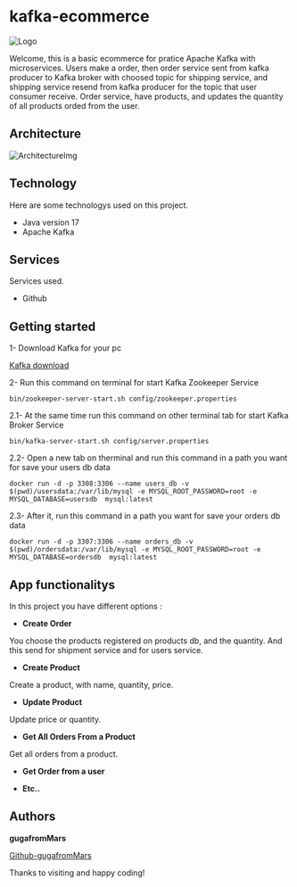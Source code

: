 # kafka-ecommerce

![Logo](https://github.com/gugafromMARS/event-driven-kafka-spb/assets/116969206/ac5ddbc5-ee5c-47e2-b246-6b598420efd0)

Welcome, this is a basic ecommerce for pratice Apache Kafka with microservices. Users make a order, then order service sent from kafka producer to Kafka broker with choosed topic for shipping service, and shipping service resend from kafka producer for the topic that user consumer receive.
Order service, have products, and updates the quantity of all products orded from the user.

## Architecture

![ArchitectureImg](https://github.com/gugafromMARS/kafka-ecommerce/assets/116969206/6e1e353c-7bb1-4baa-b8ae-4aea21fabea6)

## Technology

Here are some technologys used on this project.

* Java version 17
* Apache Kafka

## Services

Services used.

* Github
  
## Getting started

1- Download Kafka for your pc 

[Kafka download](https://kafka.apache.org/downloads)

2- Run this command on terminal for start Kafka Zookeeper Service
```shell script
bin/zookeeper-server-start.sh config/zookeeper.properties
```
2.1- At the same time run this command on other terminal tab for start Kafka Broker Service
```shell script
bin/kafka-server-start.sh config/server.properties
```
2.2- Open a new tab on therminal and run this command in a path you want for save your users db data
```shell script
docker run -d -p 3308:3306 --name users_db -v $(pwd)/usersdata:/var/lib/mysql -e MYSQL_ROOT_PASSWORD=root -e MYSQL_DATABASE=usersdb  mysql:latest
```
2.3- After it, run this command in a path you want for save your orders db data
```shell script
docker run -d -p 3307:3306 --name orders_db -v $(pwd)/ordersdata:/var/lib/mysql -e MYSQL_ROOT_PASSWORD=root -e MYSQL_DATABASE=ordersdb  mysql:latest
```

## App functionalitys

In this project you have different options :

* **Create Order**
  
You choose the products registered on products db, and the quantity. And this send for shipment service and for users service.

* **Create Product**

Create a product, with name, quantity, price.

* **Update Product**

Update price or quantity.

* **Get All Orders From a Product**

Get all orders from a product.

* **Get Order from a user**

* **Etc..**

## Authors

**gugafromMars**

[Github-gugafromMars](https://github.com/gugafromMARS)

Thanks to visiting and happy coding!

